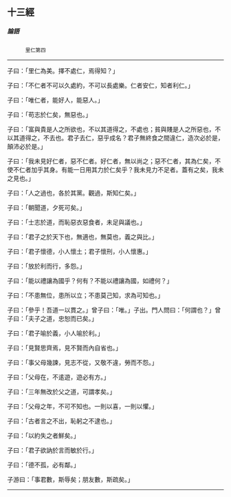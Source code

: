 

## 十三經

##### 論語
　　　`里仁第四`

* * *

子曰：「里仁為美。擇不處仁，焉得知？」

子曰：「不仁者不可以久處約，不可以長處樂。仁者安仁，知者利仁。」

子曰：「唯仁者，能好人，能惡人。」

子曰：「苟志於仁矣，無惡也。」

子曰：「富與貴是人之所欲也，不以其道得之，不處也；貧與賤是人之所惡也，不以其道得之，不去也。君子去仁，惡乎成名？君子無終食之間違仁，造次必於是，顛沛必於是。」

子曰：「我未見好仁者，惡不仁者。好仁者，無以尚之；惡不仁者，其為仁矣，不使不仁者加乎其身。有能一日用其力於仁矣乎？我未見力不足者。蓋有之矣，我未之見也。」

子曰：「人之過也，各於其黨。觀過，斯知仁矣。」

子曰：「朝聞道，夕死可矣。」

子曰：「士志於道，而恥惡衣惡食者，未足與議也。」

子曰：「君子之於天下也，無適也，無莫也，義之與比。」

子曰：「君子懷德，小人懷土；君子懷刑，小人懷惠。」

子曰：「放於利而行，多怨。」

子曰：「能以禮讓為國乎？何有？不能以禮讓為國，如禮何？」

子曰：「不患無位，患所以立；不患莫己知，求為可知也。」

子曰：「參乎！吾道一以貫之。」曾子曰：「唯。」子出。門人問曰：「何謂也？」曾子曰：「夫子之道，忠恕而已矣。」

子曰：「君子喻於義，小人喻於利。」

子曰：「見賢思齊焉，見不賢而內自省也。」

子曰：「事父母幾諫，見志不從，又敬不違，勞而不怨。」

子曰：「父母在，不逺遊，遊必有方。」

子曰：「三年無改於父之道，可謂孝矣。」

子曰：「父母之年，不可不知也。一則以喜，一則以懼。」

子曰：「古者言之不出，恥躬之不逮也。」

子曰：「以約失之者鮮矣。」

子曰：「君子欲訥於言而敏於行。」

子曰：「德不孤，必有鄰。」

子游曰：「事君數，斯辱矣；朋友數，斯疏矣。」

* * *

